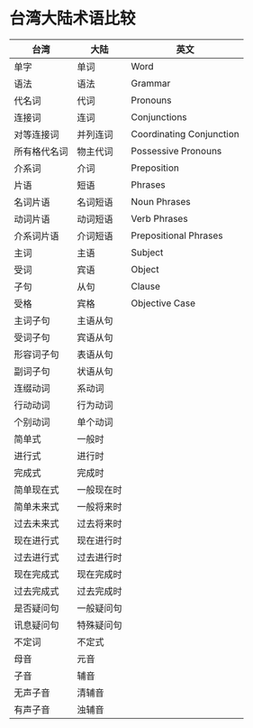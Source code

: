 # 台湾大陆术语比较

|  台湾   |  大陆  | 英文 |
| ------ | ------ | ------
| 单字    | 单词 | Word |
| 语法    | 语法 | Grammar |
| 代名词   | 代词 | Pronouns|
| 连接词   | 连词 | Conjunctions|
| 对等连接词  | 并列连词 |Coordinating Conjunction|
| 所有格代名词 | 物主代词 |Possessive Pronouns|
| 介系词   | 介词 | Preposition|
| 片语    | 短语 | Phrases |
| 名词片语 | 名词短语 | Noun Phrases |
| 动词片语  | 动词短语   | Verb Phrases |
| 介系词片语    | 介词短语 | Prepositional Phrases|
| 主词    | 主语 |Subject|
| 受词    | 宾语 |Object|
| 子句    | 从句 | Clause |
| 受格    | 宾格 | Objective Case|
| 主词子句    | 主语从句 |        |
| 受词子句    | 宾语从句 |        |
| 形容词子句    | 表语从句 |        |
| 副词子句   | 状语从句 |        |
| 连缀动词   | 系动词 |        |
| 行动动词 | 行为动词 |        |
| 个别动词 | 单个动词 |        |
| 简单式 | 一般时 |        |
| 进行式 | 进行时 |        |
| 完成式 | 完成时 |        |
| 简单现在式 | 一般现在时 |        |
| 简单未来式 | 一般将来时 |        |
| 过去未来式 | 过去将来时 |        |
| 现在进行式 | 现在进行时 |        |
| 过去进行式  |过去进行时 |        |
| 现在完成式 | 现在完成时 |        |
| 过去完成式 | 过去完成时 |        |
| 是否疑问句 | 一般疑问句 |        |
| 讯息疑问句 | 特殊疑问句 |        |
| 不定词 | 不定式 |        |
| 母音 | 元音 |        |
| 子音 | 辅音 |        |
| 无声子音 | 清辅音 |        |
| 有声子音 | 浊辅音 |        |